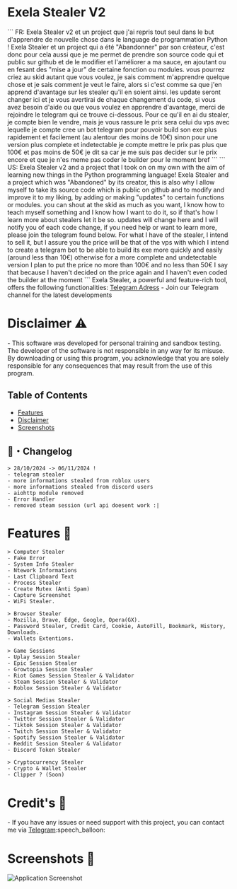 <h1 id="exela-stealer">Exela Stealer V2</h1> 
```
FR: Exela Stealer v2 et un project que j'ai repris tout seul dans le but d'apprendre de nouvelle chose dans le language de programmation Python !
Exela Stealer et un project qui a été "Abandonner" par son créateur, c'est donc pour cela aussi que je me permet de prendre son source code qui et public sur github
et de le modifier et l'améliorer a ma sauce, en ajoutant ou en fesant des "mise a jour" de certaine fonction ou modules.
vous pourrez criez au skid autant que vous voulez, je sais comment m'apprendre quelque chose et je sais comment je veut le faire, alors si c'est comme sa que j'en apprend d'avantage sur les stealer
qu'il en soient ainsi. les update seront changer ici et je vous avertirai de chaque changement du code, si vous avez besoin d'aide ou que vous voulez en apprendre d'avantage, merci de rejoindre 
le telegram qui ce trouve ci-dessous. Pour ce qu'il en ai du stealer, je compte bien le vendre, mais je vous rassure le prix sera celui du vps avec lequelle je compte cree un bot telegram pour pouvoir build son exe plus
rapidement et facilement (au alentour des moins de 10€) sinon pour une version plus complete et indetectable je compte mettre le prix pas plus que 100€ et pas moins de 50€ je dit sa car je me suis pas decider sur le 
prix encore et que je n'es meme pas coder le builder pour le moment bref
```
```
US: Exela Stealer v2 and a project that I took on on my own with the aim of learning new things in the Python programming language!
Exela Stealer and a project which was "Abandoned" by its creator, this is also why I allow myself to take its source code which is public on github
and to modify and improve it to my liking, by adding or making "updates" to certain functions or modules.
you can shout at the skid as much as you want, I know how to teach myself something and I know how I want to do it, so if that's how I learn more about stealers
let it be so. updates will change here and I will notify you of each code change, if you need help or want to learn more, please join
the telegram found below. For what I have of the stealer, I intend to sell it, but I assure you the price will be that of the vps with which I intend to create a telegram bot to be able to build its exe more
quickly and easily (around less than 10€) otherwise for a more complete and undetectable version I plan to put the price no more than 100€ and no less than 50€ I say that because I haven't decided on the
price again and I haven't even coded the builder at the moment
```
Exela Stealer, a powerful and feature-rich tool, offers the following functionalities:
<a href="https://t.me/Exela_Stealer">Telegram Adress</a> - Join our Telegram channel for the latest developments


<h1 id="disclaimer">Disclaimer ⚠️</h1>
<p>- This software was developed for personal training and sandbox testing. The developer of the software is not responsible in any way for its misuse. By downloading or using this program, you acknowledge that you are solely responsible for any consequences that may result from the use of this program.</p>

<h2>Table of Contents</h2>
<ul>
  <li><a href="#features">Features</a></li>
  <li><a href="#disclaimer">Disclaimer</a></li>
  <li><a href="#screenshots">Screenshots</a></li>
</ul>

## <a id="Changelog"></a>📝・Changelog
```
> 28/10/2024 -> 06/11/2024 !
- telegram stealer
- more informations stealed from roblox users
- more informations stealed from discord users
- aiohttp module removed
- Error Handler
- removed steam session (url api doesent work :|

```

<h1>Features 🚀</h1>
  
```
> Computer Stealer
- Fake Error
- System Info Stealer
- Ntework Informations
- Last Clipboard Text
- Process Stealer
- Create Mutex (Anti Spam)
- Capture Screenshot
- WiFi Stealer.

> Browser Stealer
- Mozilla, Brave, Edge, Google, Opera(GX).
- Password Stealer, Credit Card, Cookie, AutoFill, Bookmark, History, Downloads.
- Wallets Extentions.

> Game Sessions
- Uplay Session Stealer
- Epic Session Stealer
- Growtopia Session Stealer
- Riot Games Session Stealer & Validator
- Steam Session Stealer & Validator
- Roblox Session Stealer & Validator

> Social Medias Stealer
- Telegram Session Stealer
- Instagram Session Stealer & Validator
- Twitter Session Stealer & Validator
- Tiktok Session Stealer & Validator
- Twitch Session Stealer & Validator
- Spotify Session Stealer & Validator
- Reddit Session Stealer & Validator
- Discord Token Stealer

> Cryptocurrency Stealer
- Crypto & Wallet Stealer
- Clipper ? (Soon)
```



<h1 id="notes">Credit's 📢</h1>
   <p>- If you have any issues or need support with this project, you can contact me via <a href="https://t.me/Exela_Stealer">Telegram</a>:speech_balloon:</p>


<h1 id="screenshots">Screenshots 📸</h1>
<img src="https://i.hizliresim.com/tlw310u.png" alt="Application Screenshot">


